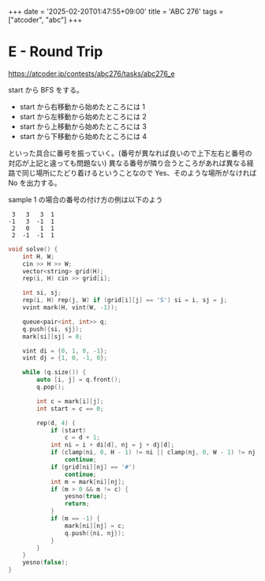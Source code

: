 +++
date = '2025-02-20T01:47:55+09:00'
title = 'ABC 276'
tags = ["atcoder", "abc"]
+++

# E - Round Trip

https://atcoder.jp/contests/abc276/tasks/abc276_e

start から BFS をする。
- start から右移動から始めたところには 1
- start から左移動から始めたところには 2
- start から上移動から始めたところには 3
- start から下移動から始めたところには 4

といった具合に番号を振っていく。(番号が異なれば良いので上下左右と番号の対応が上記と違っても問題ない)
異なる番号が隣り合うところがあれば異なる経路で同じ場所にたどり着けるということなので Yes、そのような場所がなければ No を出力する。


sample 1 の場合の番号の付け方の例は以下のよう
```
 3   3   3  1
-1   3  -1  1
 2   0   1  1
 2  -1  -1  1
```

```cpp
void solve() {
    int H, W;
    cin >> H >> W;
    vector<string> grid(H);
    rep(i, H) cin >> grid[i];

    int si, sj;
    rep(i, H) rep(j, W) if (grid[i][j] == 'S') si = i, sj = j;
    vvint mark(H, vint(W, -1));

    queue<pair<int, int>> q;
    q.push({si, sj});
    mark[si][sj] = 0;

    vint di = {0, 1, 0, -1};
    vint dj = {1, 0, -1, 0};

    while (q.size()) {
        auto [i, j] = q.front();
        q.pop();

        int c = mark[i][j];
        int start = c == 0;

        rep(d, 4) {
            if (start)
                c = d + 1;
            int ni = i + di[d], nj = j + dj[d];
            if (clamp(ni, 0, H - 1) != ni || clamp(nj, 0, W - 1) != nj)
                continue;
            if (grid[ni][nj] == '#')
                continue;
            int m = mark[ni][nj];
            if (m > 0 && m != c) {
                yesno(true);
                return;
            }
            if (m == -1) {
                mark[ni][nj] = c;
                q.push({ni, nj});
            }
        }
    }
    yesno(false);
}
```
